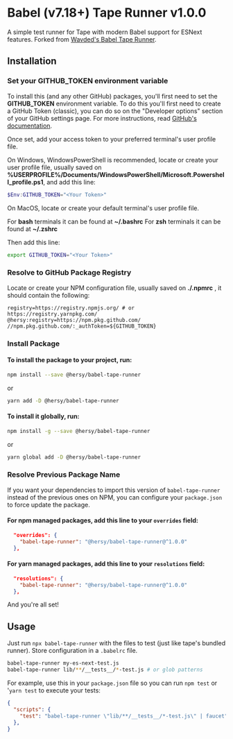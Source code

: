 # Babel (v7.18+) Tape Runner v1.0.0

A simple test runner for Tape with modern Babel support for ESNext features. Forked from [Wavded's Babel Tape Runner](https://github.com/wavded/babel-tape-runner).

## Installation

### Set your GITHUB_TOKEN environment variable

To install this (and any other GitHub) packages, you'll first need to set the **GITHUB_TOKEN** environment variable.
To do this you'll first need to create a GitHub Token (classic), you can do so on the "Developer options" section of your GitHub settings page.
For more instructions, read [GitHub's documentation](https://docs.github.com/en/authentication/keeping-your-account-and-data-secure/managing-your-personal-access-tokens#creating-a-personal-access-token-classic).

Once set, add your access token to your preferred terminal's user profile file.

On Windows, WindowsPowerShell is recommended, locate or create your user profile file, usually saved on **%USERPROFILE%/Documents/WindowsPowerShell/Microsoft.Powershell_profile.ps1**, and add this line:

```powershell
$Env:GITHUB_TOKEN="<Your Token>"
```

On MacOS, locate or create your default terminal's user profile file.

For **bash** terminals it can be found at **~/.bashrc**
For **zsh** terminals it can be found at **~/.zshrc**

Then add this line:

```bash
export GITHUB_TOKEN="<Your Token>"
```

### Resolve to GitHub Package Registry

Locate or create your NPM configuration file, usually saved on **./.npmrc** , it should contain the following:

```npmrc
registry=https://registry.npmjs.org/ # or https://registry.yarnpkg.com/
@hersy:registry=https://npm.pkg.github.com/
//npm.pkg.github.com/:_authToken=${GITHUB_TOKEN}
```

### Install Package

#### To install the package to your project, run:

```bash
npm install --save @hersy/babel-tape-runner
```
or
```bash
yarn add -D @hersy/babel-tape-runner
```

#### To install it globally, run:

```bash
npm install -g --save @hersy/babel-tape-runner
```
or
```bash
yarn global add -D @hersy/babel-tape-runner
```

### Resolve Previous Package Name

If you want your dependencies to import this version of `babel-tape-runner` instead of the previous ones on NPM, you can configure your `package.json` to force update the package.

#### For npm managed packages, add this line to your `overrides` field:

```json
  "overrides": {
    "babel-tape-runner": "@hersy/babel-tape-runner@^1.0.0"
  },
```

#### For yarn managed packages, add this line to your `resolutions` field:

```json
  "resolutions": {
    "babel-tape-runner": "@hersy/babel-tape-runner@^1.0.0"
  },
```

And you're all set!

## Usage

Just run `npx babel-tape-runner` with the files to test (just like tape's bundled runner). Store configuration in a `.babelrc` file.

```sh
babel-tape-runner my-es-next-test.js
babel-tape-runner lib/**/__tests__/*-test.js # or glob patterns
```

For example, use this in your `package.json` file so you can run `npm test` or '`yarn test` to execute your tests:

```json
{
  "scripts": {
    "test": "babel-tape-runner \"lib/**/__tests__/*-test.js\" | faucet"
  },
}
```

